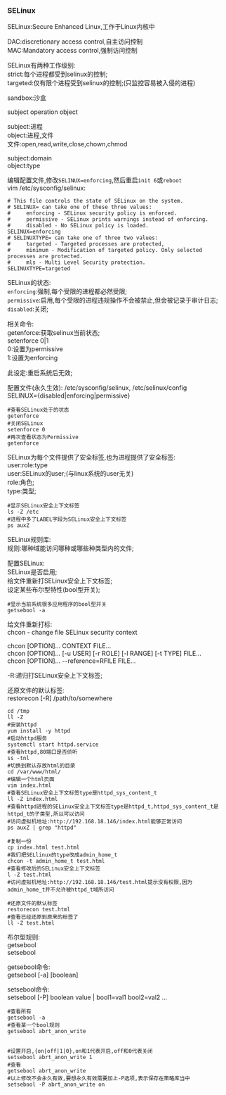 ### SELinux

SELinux:Secure Enhanced Linux,工作于Linux内核中  

DAC:discretionary access control,自主访问控制  
MAC:Mandatory access control,强制访问控制  

SELinux有两种工作级别:  
strict:每个进程都受到selinux的控制;  
targeted:仅有限个进程受到selinux的控制;(只监控容易被入侵的进程)   

sandbox:沙盒  


subject operation object  

subject:进程  
object:进程,文件  
文件:open,read,write,close,chown,chmod  

subject:domain  
object:type  


编辑配置文件,修改`SELINUX=enforcing`,然后重启`init 6`或`reboot`  
vim /etc/sysconfig/selinux:  
```shell
# This file controls the state of SELinux on the system.
# SELINUX= can take one of these three values:
#     enforcing - SELinux security policy is enforced.
#     permissive - SELinux prints warnings instead of enforcing.
#     disabled - No SELinux policy is loaded.
SELINUX=enforcing
# SELINUXTYPE= can take one of three two values:
#     targeted - Targeted processes are protected,
#     minimum - Modification of targeted policy. Only selected processes are protected. 
#     mls - Multi Level Security protection.
SELINUXTYPE=targeted
```
SELinux的状态:  
`enforcing`:强制,每个受限的进程都必然受限;  
`permissive`:启用,每个受限的进程违规操作不会被禁止,但会被记录于审计日志;  
`disabled`:关闭;  

相关命令:  
getenforce:获取selinux当前状态;  
setenforce 0|1  
0:设置为permissive  
1:设置为enforcing  

此设定:重启系统后无效;  

配置文件(永久生效): /etc/sysconfig/selinux, /etc/selinux/config  
SELINUX={disabled|enforcing|permissive}  

```shell
#查看SELinux处于的状态
getenforce
#关闭SELinux
setenforce 0
#再次查看状态为Permissive
getenforce
```

SELinux为每个文件提供了安全标签,也为进程提供了安全标签:  
user:role:type  
user:SELinux的user;(与linux系统的user无关)  
role:角色;  
type:类型;  

```shell
#显示SELinux安全上下文标签
ls -Z /etc
#进程中多了LABEL字段为SELinux安全上下文标签
ps auxZ
```

SELinux规则库:  
规则:哪种域能访问哪种或哪些种类型内的文件;  


配置SELinux:  
SELinux是否启用;  
给文件重新打SELinux安全上下文标签;  
设定某些布尔型特性(bool型开关);  

```shell
#显示当前系统很多应用程序的bool型开关
getsebool -a
```

给文件重新打标:  
chcon - change file SELinux security context

chcon [OPTION]... CONTEXT FILE...  
chcon [OPTION]... [-u USER] [-r ROLE] [-l RANGE] [-t TYPE] FILE...  
chcon [OPTION]... --reference=RFILE FILE...  

-R:递归打SELinux安全上下文标签;  

还原文件的默认标签:  
restorecon [-R] /path/to/somewhere   

```shell
cd /tmp
ll -Z
#安装httpd
yum install -y httpd
#启动httpd服务
systemctl start httpd.service
#查看httpd,80端口是否侦听
ss -tnl
#切换到默认存放html的目录
cd /var/www/html/
#编辑一个html页面
vim index.html
#查看SELinux安全上下文标签type是httpd_sys_content_t
ll -Z index.html
#查看httpd进程的SELinux安全上下文标签type是httpd_t,httpd_sys_content_t是httpd_t的子类型,所以可以访问
#访问虚拟机地址:http://192.168.18.146/index.html能够正常访问
ps auxZ | grep "httpd"

#复制一份
cp index.html test.html
#我们把SELlinux的type改成admin_home_t
chcon -t admin_home_t test.html
#查看修改后的SELinux安全上下文标签
l -Z test.html
#访问虚拟机地址:http://192.168.18.146/test.html提示没有权限,因为admin_home_t并不允许被httpd_t域所访问

#还原文件的默认标签
restorecon test.html
#查看已经还原到原来的标签了
ll -Z test.html
```

布尔型规则:  
getsebool  
setsebool   

getsebool命令:  
getsebool [-a] [boolean]  

setsebool命令:  
setsebool [-P] boolean value | bool1=val1 bool2=val2 ...   

```shell
#查看所有
getsebool -a 
#查看某一个bool规则
getsebool abrt_anon_write


#设置开启,{on|off|1|0},on和1代表开启,off和0代表关闭
setsebool abrt_anon_write 1
#查看
getsebool abrt_anon_write
#以上修改不会永久有效,要想永久有效需要加上-P选项,表示保存在策略库当中
setsebool -P abrt_anon_write on
```


